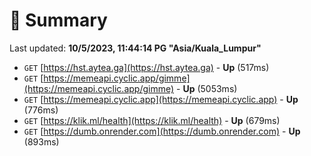 # 📖 Summary
Last updated: **10/5/2023, 11:44:14 PG "Asia/Kuala_Lumpur"**

- `GET` [https://hst.aytea.ga](https://hst.aytea.ga) - **Up** (517ms)
- `GET` [https://memeapi.cyclic.app/gimme](https://memeapi.cyclic.app/gimme) - **Up** (5053ms)
- `GET` [https://memeapi.cyclic.app](https://memeapi.cyclic.app) - **Up** (776ms)
- `GET` [https://klik.ml/health](https://klik.ml/health) - **Up** (679ms)
- `GET` [https://dumb.onrender.com](https://dumb.onrender.com) - **Up** (893ms)
